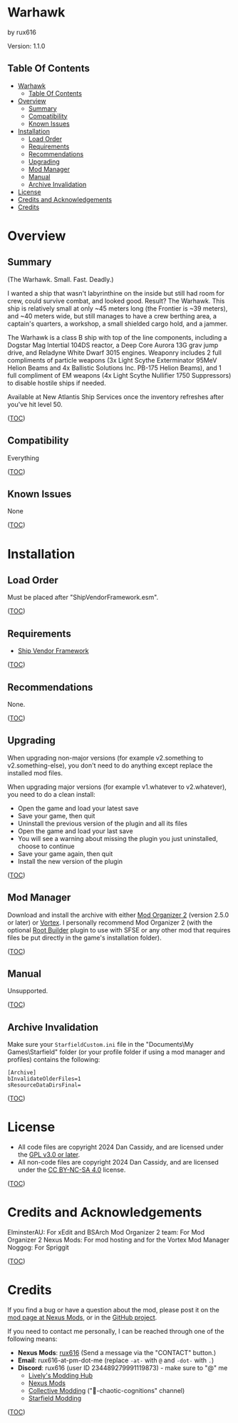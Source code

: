 Warhawk
=======
by rux616

Version: 1.1.0

Table Of Contents
-----------------
- [Warhawk](#warhawk)
    - [Table Of Contents](#table-of-contents)
- [Overview](#overview)
    - [Summary](#summary)
    - [Compatibility](#compatibility)
    - [Known Issues](#known-issues)
- [Installation](#installation)
    - [Load Order](#load-order)
    - [Requirements](#requirements)
    - [Recommendations](#recommendations)
    - [Upgrading](#upgrading)
    - [Mod Manager](#mod-manager)
    - [Manual](#manual)
    - [Archive Invalidation](#archive-invalidation)
- [License](#license)
- [Credits and Acknowledgements](#credits-and-acknowledgements)
- [Credits](#credits)


Overview
========

Summary
-------
(The Warhawk. Small. Fast. Deadly.)

I wanted a ship that wasn't labyrinthine on the inside but still had room for crew, could survive combat, and looked good. Result? The Warhawk. This ship is relatively small at only ~45 meters long (the Frontier is ~39 meters), and ~40 meters wide, but still manages to have a crew berthing area, a captain's quarters, a workshop, a small shielded cargo hold, and a jammer.

The Warhawk is a class B ship with top of the line components, including a Dogstar Mag Intertial 104DS reactor, a Deep Core Aurora 13G grav jump drive, and Reladyne White Dwarf 3015 engines. Weaponry includes 2 full compliments of particle weapons (3x Light Scythe Exterminator 95MeV Helion Beams and 4x Ballistic Solutions Inc. PB-175 Helion Beams), and 1 full compliment of EM weapons (4x Light Scythe Nullifier 1750 Suppressors) to disable hostile ships if needed.

Available at New Atlantis Ship Services once the inventory refreshes after you've hit level 50.

([TOC](#table-of-contents))

Compatibility
-------------
Everything

([TOC](#table-of-contents))

Known Issues
------------
None

([TOC](#table-of-contents))


Installation
============

Load Order
----------
Must be placed after "ShipVendorFramework.esm".

([TOC](#table-of-contents))

Requirements
------------
- [Ship Vendor Framework](https://www.nexusmods.com/starfield/mods/10057)

([TOC](#table-of-contents))

Recommendations
---------------
None.

([TOC](#table-of-contents))

Upgrading
---------
When upgrading non-major versions (for example v2.something to v2.something-else), you don't need to do anything except replace the installed mod files.

When upgrading major versions (for example v1.whatever to v2.whatever), you need to do a clean install:
- Open the game and load your latest save
- Save your game, then quit
- Uninstall the previous version of the plugin and all its files
- Open the game and load your last save
- You will see a warning about missing the plugin you just uninstalled, choose to continue
- Save your game again, then quit
- Install the new version of the plugin

([TOC](#table-of-contents))

Mod Manager
-----------
Download and install the archive with either [Mod Organizer 2](https://github.com/ModOrganizer2/modorganizer/releases) (version 2.5.0 or later) or [Vortex](https://www.nexusmods.com/site/mods/1). I personally recommend Mod Organizer 2 (with the optional [Root Builder](https://kezyma.github.io/?p=rootbuilder) plugin to use with SFSE or any other mod that requires files be put directly in the game's installation folder).

([TOC](#table-of-contents))

Manual
------
Unsupported.

([TOC](#table-of-contents))

Archive Invalidation
--------------------
Make sure your `StarfieldCustom.ini` file in the "Documents\My Games\Starfield" folder (or your profile folder if using a mod manager and profiles) contains the following:

    [Archive]
    bInvalidateOlderFiles=1
    sResourceDataDirsFinal=

([TOC](#table-of-contents))


License
=======
- All code files are copyright 2024 Dan Cassidy, and are licensed under the [GPL v3.0 or later](https://www.gnu.org/licenses/gpl-3.0.en.html).
- All non-code files are copyright 2024 Dan Cassidy, and are licensed under the [CC BY-NC-SA 4.0](https://creativecommons.org/licenses/by-nc-sa/4.0/) license.

([TOC](#table-of-contents))


Credits and Acknowledgements
============================
ElminsterAU: For xEdit and BSArch
Mod Organizer 2 team: For Mod Organizer 2
Nexus Mods: For mod hosting and for the Vortex Mod Manager
Noggog: For Spriggit

([TOC](#table-of-contents))


Credits
=======
If you find a bug or have a question about the mod, please post it on the [mod page at Nexus Mods](https://www.nexusmods.com/starfield/mods/10693), or in the [GitHub project](https://github.com/rux616/starfield-ship-builds-warhawk).

If you need to contact me personally, I can be reached through one of the following means:
- **Nexus Mods**: [rux616](https://www.nexusmods.com/users/124191) (Send a message via the "CONTACT" button.)
- **Email**: rux616-at-pm-dot-me (replace `-at-` with `@` and `-dot-` with `.`)
- **Discord**: rux616 (user ID 234489279991119873) - make sure to "@" me
    - [Lively's Modding Hub](https://discord.gg/livelymods)
    - [Nexus Mods](https://discord.gg/nexusmods)
    - [Collective Modding](https://discord.gg/pF9U5FmD6w) ("🔧-chaotic-cognitions" channel)
    - [Starfield Modding](https://discord.gg/6R4Yq5KjW2)

([TOC](#table-of-contents))
